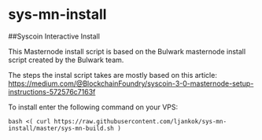 # sys-mn-install

##Syscoin Interactive Install

This Masternode install script is based on the Bulwark masternode install script created by the Bulwark team.

The steps the instal script takes are mostly based on this article:
https://medium.com/@BlockchainFoundry/syscoin-3-0-masternode-setup-instructions-572576c7163f

To install enter the following command on your VPS:

```bash <( curl https://raw.githubusercontent.com/ljankok/sys-mn-install/master/sys-mn-build.sh )```


